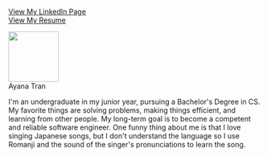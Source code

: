 [View My LinkedIn Page](https://linkedin.com/in/ayatn)  
[View My Resume](https://docs.google.com/document/d/1l4_YMyhfF8gUQmlOto9MoW_6nddZVTHT/edit?usp=sharing&ouid=117276215845349264631&rtpof=true&sd=true)  

<img src="https://github.com/user-attachments/assets/b64b84aa-d6e5-4698-a1b6-27c755d99593" width="100"><br>
Ayana Tran  

I'm an undergraduate in my junior year, pursuing a Bachelor's Degree in CS. My favorite things are solving problems, making things efficient, and learning from other people. My long-term goal is to become a competent and reliable software engineer. One funny thing about me is that I love singing Japanese songs, but I don't understand the language so I use Romanji and the sound of the singer's pronunciations to learn the song.  
